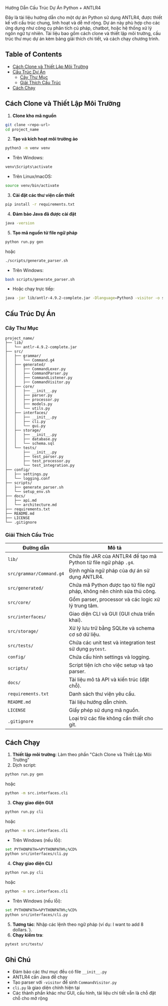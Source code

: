 Hướng Dẫn Cấu Trúc Dự Án Python + ANTLR4

Đây là tài liệu hướng dẫn cho một dự án Python sử dụng ANTLR4, được thiết kế với cấu trúc chung, linh hoạt và dễ mở rộng. Dự án này phù hợp cho các ứng dụng như công cụ phân tích cú pháp, chatbot, hoặc hệ thống xử lý ngôn ngữ tự nhiên. Tài liệu bao gồm cách clone và thiết lập môi trường, cấu trúc thư mục dự án kèm bảng giải thích chi tiết, và cách chạy chương trình.

## Table of Contents
- [Cách Clone và Thiết Lập Môi Trường](#cach-clone-va-thiet-lap-moi-truong)
- [Cấu Trúc Dự Án](#cau-truc-du-an)
  - [Cây Thư Mục](#cay-thu-muc)
  - [Giải Thích Cấu Trúc](#giai-thich-cau-truc)
- [Cách Chạy](#cach-chay)

## Cách Clone và Thiết Lập Môi Trường
1. **Clone kho mã nguồn**
```bash
git clone <repo-url>
cd project_name
```
2. **Tạo và kích hoạt môi trường ảo**
```bash
python3 -m venv venv
```
- Trên Windows:
```bash
venv\Scripts\activate
```
- Trên Linux/macOS:
```bash
source venv/bin/activate
```
3. **Cài đặt các thư viện cần thiết**
```bash
pip install -r requirements.txt
```
4. **Đảm bảo Java đã được cài đặt**
```bash
java -version
```
5. **Tạo mã nguồn từ file ngữ pháp**
```bash
python run.py gen
```
hoặc
```bash
./scripts/generate_parser.sh
```
- Trên Windows:
```bash
bash scripts/generate_parser.sh
```
- Hoặc chạy trực tiếp:
```bash
java -jar lib/antlr-4.9.2-complete.jar -Dlanguage=Python3 -visitor -o src/generated src/grammar/Command.g4
```

## Cấu Trúc Dự Án
### Cây Thư Mục
```
project_name/
├── lib/
│   └── antlr-4.9.2-complete.jar
├── src/
│   ├── grammar/
│   │   └── Command.g4
│   ├── generated/
│   │   ├── CommandLexer.py
│   │   ├── CommandParser.py
│   │   ├── CommandListener.py
│   │   ├── CommandVisitor.py
│   ├── core/
│   │   ├── __init__.py
│   │   ├── parser.py
│   │   ├── processor.py
│   │   ├── models.py
│   │   └── utils.py
│   ├── interfaces/
│   │   ├── __init__.py
│   │   ├── cli.py
│   │   └── gui.py
│   ├── storage/
│   │   ├── __init__.py
│   │   ├── database.py
│   │   └── schema.sql
│   └── tests/
│       ├── __init__.py
│       ├── test_parser.py
│       ├── test_processor.py
│       └── test_integration.py
├── config/
│   ├── settings.py
│   └── logging.conf
├── scripts/
│   ├── generate_parser.sh
│   └── setup_env.sh
├── docs/
│   ├── api.md
│   └── architecture.md
├── requirements.txt
├── README.md
├── LICENSE
└── .gitignore
```

### Giải Thích Cấu Trúc
| Đường dẫn | Mô tả |
|-----------|-------|
| `lib/` | Chứa file JAR của ANTLR4 để tạo mã Python từ file ngữ pháp `.g4`. |
| `src/grammar/Command.g4` | Định nghĩa ngữ pháp của dự án sử dụng ANTLR4. |
| `src/generated/` | Chứa mã Python được tạo từ file ngữ pháp, không nên chỉnh sửa thủ công. |
| `src/core/` | Gồm parser, processor và các logic xử lý trung tâm. |
| `src/interfaces/` | Giao diện CLI và GUI (GUI chưa triển khai). |
| `src/storage/` | Xử lý lưu trữ bằng SQLite và schema cơ sở dữ liệu. |
| `src/tests/` | Chứa các unit test và integration test sử dụng `pytest`. |
| `config/` | Chứa cấu hình settings và logging. |
| `scripts/` | Script tiện ích cho việc setup và tạo parser. |
| `docs/` | Tài liệu mô tả API và kiến trúc (đặt chỗ). |
| `requirements.txt` | Danh sách thư viện yêu cầu. |
| `README.md` | Tài liệu hướng dẫn chính. |
| `LICENSE` | Giấy phép sử dụng mã nguồn. |
| `.gitignore` | Loại trừ các file không cần thiết cho git. |

## Cách Chạy
1. **Thiết lập môi trường**: Làm theo phần "Cách Clone và Thiết Lập Môi Trường"
2. Dịch script:
```bash
python run.py gen
```
hoặc
```bash
python -m src.interfaces.cli
```
3. **Chạy giao diện GUI**
```bash
python run.py cli
```
hoặc
```bash
python -m src.interfaces.cli
```
- Trên Windows (nếu lỗi):
```bash
set PYTHONPATH=%PYTHONPATH%;%CD%
python src/interfaces/cli.py
```
4. **Chạy giao diện CLI**
```bash
python run.py cli
```
hoặc
```bash
python -m src.interfaces.cli
```
- Trên Windows (nếu lỗi):
```bash
set PYTHONPATH=%PYTHONPATH%;%CD%
python src/interfaces/cli.py
```
5. **Tương tác**: Nhập các lệnh theo ngữ pháp (ví dụ: I want to add 8 dollars.`).
6. **Chạy kiểm tra**:
```bash
pytest src/tests/
```

## Ghi Chú
- Đảm bảo các thư mục đều có file `__init__.py`
- ANTLR4 cần Java để chạy
- Tạo parser với `-visitor` để sinh `CommandVisitor.py`
- `cli.py` là giao diện chính hiện tại
- Các thành phần khác như GUI, cấu hình, tài liệu chi tiết vẫn là chỗ đặt chỗ cho mở rộng


